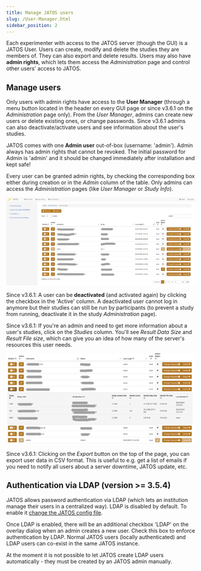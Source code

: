```yaml
---
title: Manage JATOS users
slug: /User-Manager.html
sidebar_position: 2
---
```


Each experimenter with access to the JATOS server (though the GUI) is a JATOS User. Users can create, modify and delete the studies they are members of. They can also export and delete results. Users may also have **admin rights**, which lets them access the _Administration_ page and control other users' access to JATOS. 


## Manage users

Only users with admin rights have access to the **User Manager** (through a menu button located in the header on every GUI page or since v3.6.1 on the _Administration_ page only). From the _User Manager_, admins can create new users or delete existing ones, or change passwords. Since v3.6.1 admins can also deactivate/activate users and see information about the user's studies.

JATOS comes with one **Admin user** out-of-box (username: 'admin'). Admin always has admin rights that cannot be revoked. The initial password for Admin is 'admin' and it should be changed immediately after installation and kept safe!

Every user can be granted admin rights, by checking the corresponding box either during creation or in the _Admin_ column of the table. Only admins can access the _Administration_ pages (like _User Manager_ or _Study Info_).

![User manager screenshot](/img/Screenshot_User_Manager1.png)

Since v3.6.1: A user can be **deactivated** (and activated again) by clicking the checkbox in the 'Active' column. A deactivated user cannot log in anymore but their studies can still be run by participants (to prevent a study from running, deactivate it in the study _Administration_ page).

Since v3.6.1: If you're an admin and need to get more information about a user's studies, click on the _Studies_ column. You'll see _Result Data Size_ and _Result File size_, which can give you an idea of how many of the server's resources this user needs.

![User manager screenshot](/img/Screenshot_User_Manager2.png)

Since v3.6.1: Clicking on the _Export_ button on the top of the page, you can export user data in CSV format. This is useful to e.g. get a list of emails if you need to notify all users about a server downtime, JATOS update, etc.   

## Authentication via LDAP (version >= 3.5.4)

JATOS allows password authentication via LDAP (which lets an institution manage their users in a centralized way). LDAP is disabled by default. To enable it [change the JATOS config file](Configure-JATOS-on-a-Server.html#ldap-authentication-since-jatos--354). 

Once LDAP is enabled, there will be an additional checkbox 'LDAP' on the overlay dialog when an admin creates a new user. Check this box to enforce authentication by LDAP. Normal JATOS users (locally authenticated) and LDAP users can co-exist in the same JATOS instance.

At the moment it is not possible to let JATOS create LDAP users automatically - they must be created by an JATOS admin manually.
